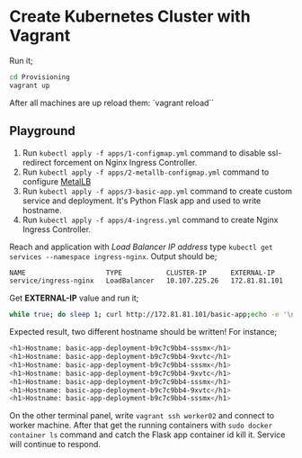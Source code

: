# Create Kubernetes Cluster with Vagrant

Run it;

```bash
cd Provisioning
vagrant up
```

After all machines are up reload them: `vagrant reload``

## Playground
1) Run `kubectl apply -f apps/1-configmap.yml` command to disable ssl-redirect forcement on Nginx Ingress Controller.
2) Run `kubectl apply -f apps/2-metallb-configmap.yml` command to configure [MetalLB](https://metallb.universe.tf)
3) Run `kubectl apply -f apps/3-basic-app.yml` command to create custom service and deployment. It's Python Flask app and used to write hostname.
4) Run `kubectl apply -f apps/4-ingress.yml` command to create Nginx Ingress Controller.

Reach and application with *Load Balancer IP address* type `kubectl get services --namespace ingress-nginx`. Output should be;

```bash
NAME                    TYPE           CLUSTER-IP      EXTERNAL-IP     PORT(S)                      AGE
service/ingress-nginx   LoadBalancer   10.107.225.26   172.81.81.101   80:32555/TCP,443:30497/TCP   15m
```

Get **EXTERNAL-IP** value and run it;

```bash
while true; do sleep 1; curl http://172.81.81.101/basic-app;echo -e '\n';done
```

Expected result, two different hostname should be written! For instance;

```bash
<h1>Hostname: basic-app-deployment-b9c7c9bb4-sssmx</h1>
<h1>Hostname: basic-app-deployment-b9c7c9bb4-9xvtc</h1>
<h1>Hostname: basic-app-deployment-b9c7c9bb4-sssmx</h1>
<h1>Hostname: basic-app-deployment-b9c7c9bb4-9xvtc</h1>
<h1>Hostname: basic-app-deployment-b9c7c9bb4-sssmx</h1>
<h1>Hostname: basic-app-deployment-b9c7c9bb4-9xvtc</h1>
<h1>Hostname: basic-app-deployment-b9c7c9bb4-sssmx</h1>
```

On the other terminal panel, write `vagrant ssh worker02` and connect to worker machine. After that get the running containers with `sudo docker container ls` command and catch the Flask app container id kill it. Service will continue to respond.
